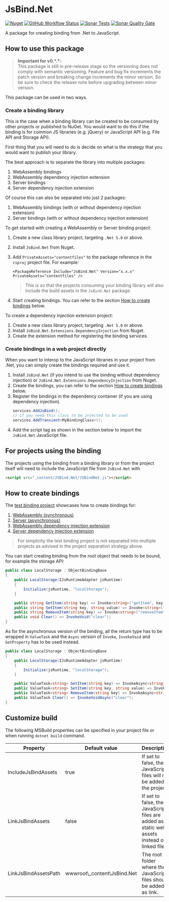 # JsBind.Net
[![Nuget](https://img.shields.io/nuget/v/JsBind.Net?style=flat-square&color=blue)](https://www.nuget.org/packages/JsBind.Net/)
[![GitHub Workflow Status](https://img.shields.io/github/workflow/status/mingyaulee/JsBind.Net/Build?style=flat-square&color=blue)](https://github.com/mingyaulee/JsBind.Net/actions/workflows/JsBind.Net-Build.yml)
[![Sonar Tests](https://img.shields.io/sonar/tests/JsBind.Net?compact_message&server=https%3A%2F%2Fsonarcloud.io&style=flat-square)](https://sonarcloud.io/dashboard?id=JsBind.Net)
[![Sonar Quality Gate](https://img.shields.io/sonar/quality_gate/JsBind.Net?server=https%3A%2F%2Fsonarcloud.io&style=flat-square)](https://sonarcloud.io/dashboard?id=JsBind.Net)

A package for creating binding from .Net to JavaScript.

## How to use this package

> **Important for v0.\*.\*:**<br />
> This package is still in pre-release stage so the versioning does not comply with semantic versioning. Feature and bug fix increments the patch version and breaking change increments the minor version. So be sure to check the release note before upgrading between minor version.

This package can be used in two ways.

### Create a binding library
This is the case when a binding library can be created to be consumed by other projects or published to NuGet.
You would want to do this if the binding is for common JS libraries (e.g. jQuery) or JavaScript API (e.g. File API and Storage API).

First thing that you will need to do is decide on what is the strategy that you would want to publish your library.

The best approach is to separate the library into multiple packages:
1. WebAssembly bindings
0. WebAssembly dependency injection extension
0. Server bindings
0. Server dependency injection extension

Of course this can also be separated into just 2 packages:
1. WebAssembly bindings (with or without dependency injection extension)
0. Server bindings (with or without dependency injection extension)

To get started with creating a WebAssembly or Server binding project:
1. Create a new class library project, targeting `.Net 5.0` or above.
0. Install `JsBind.Net` from Nuget.
0. Add `PrivateAssets="contentfiles"` to the package reference in the `csproj` project file. For example:
   
   `<PackageReference Include="JsBind.Net" Version="x.x.x" PrivateAssets="contentfiles" />`
   > This is so that the projects consuming your binding library will also include the build assets in the `JsBind.Net` package.
0. Start creating bindings. You can refer to the section [How to create bindings](#how-to-create-bindings) below.

To create a dependency injection extension project:
1. Create a new class library project, targeting `.Net 5.0` or above.
0. Install `JsBind.Net.Extensions.DependencyInjection` from Nuget.
0. Create the extension method for registering the binding services.

### Create bindings in a web project directly
When you want to interop to the JavaScript libraries in your project from .Net, you can simply create the bindings required and use it.

1. Install `JsBind.Net` (if you intend to use the binding without dependency injection) or `JsBind.Net.Extensions.DependencyInjection` from Nuget.
0. Create the bindings, you can refer to the section [How to create bindings](#how-to-create-bindings) below.
0. Register the bindings in the dependency container (if you are using dependency injection).
   ```csharp
   services.AddJsBind();
   // if you need this class to be injected to be used
   services.AddTransient<MyBindingClass>();
   ```
0. Add the script tag as shown in the section below to import the `JsBind.Net` JavaScript file.

## For projects using the binding
The projects using the binding from a binding library or from the project itself will need to include the JavaScript file from `JsBind.Net` with
```html
<script src="_content/JSBind.Net/JSBindNet.js"></script>
```

## How to create bindings
The [test binding project](test/TestBindings) showcases how to create bindings for:
1. [WebAssembly (synchronous)](test/TestBindings/WebAssembly)
0. [Server (asynchronous)](test/TestBindings/Server)
0. [WebAssembly dependency injection extension](test/TestBindings/WebAssemblyServiceCollectionExtensions.cs)
0. [Server dependency injection extension](test/TestBindings/ServerServiceCollectionExtensions.cs)

> For simplicity the test binding project is not separated into multiple projects as advised in the project separation strategy above.

You can start creating binding from the root object that needs to be bound, for example the storage API:
```csharp
public class LocalStorage : ObjectBindingBase
{
    public LocalStorage(IJsRuntimeAdapter jsRuntime)
    {
        Initialize(jsRuntime, "localStorage");
    }

    public string GetItem(string key) => Invoke<string>("getItem", key);
    public string SetItem(string key, string value) => Invoke<string>("setItem", key, value);
    public string RemoveItem(string key) => Invoke<string>("removeItem", key);
    public void Clear() => InvokeVoid("clear");
}
```

As for the asynchronous version of the binding, all the return type has to be wrapped in `ValueTask` and the `Async` version of `Invoke`, `InvokeVoid` and `GetProperty` has to be used instead.
```csharp
public class LocalStorage : ObjectBindingBase
{
    public LocalStorage(IJsRuntimeAdapter jsRuntime)
    {
        Initialize(jsRuntime, "localStorage");
    }

    public ValueTask<string> GetItem(string key) => InvokeAsync<string>("getItem", key);
    public ValueTask<string> SetItem(string key, string value) => InvokeAsync<string>("setItem", key, value);
    public ValueTask<string> RemoveItem(string key) => InvokeAsync<string>("removeItem", key);
    public ValueTask Clear() => InvokeVoidAsync("clear");
}
```

## Customize build

The following MSBuild properties can be specified in your project file or when running `dotnet build` command.

| Property             | Default value                | Description                                                                                   |
| -------------------- | ---------------------------- | --------------------------------------------------------------------------------------------- |
| IncludeJsBindAssets  | true                         | If set to false, the JavaScript files will not be added to the project.                       |
| LinkJsBindAssets     | false                        | If set to false, the JavaScript files are added as static web assets instead of linked files. |
| LinkJsBindAssetsPath | wwwroot\\_content\JsBind.Net | The root folder where the JavaScript files should be added as link.                           |